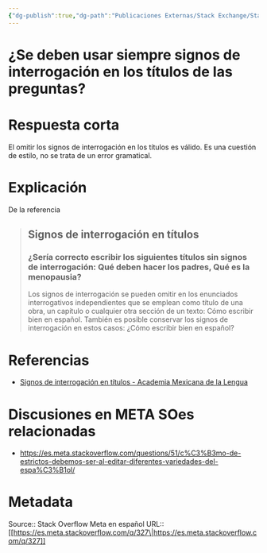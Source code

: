 ```yaml
---
{"dg-publish":true,"dg-path":"Publicaciones Externas/Stack Exchange/Stack Overflow en español/Stack Overflow en español Meta/es.meta.stackoverflow.com-327.md","permalink":"/publicaciones-externas/stack-exchange/stack-overflow-en-espanol/stack-overflow-en-espanol-meta/es-meta-stackoverflow-com-327/","title":"¿Se deben usar siempre signos de interrogación en los títulos de las preguntas?","hide":true,"noteIcon":"default","created":"2024-04-03T12:49:10.371-06:00","updated":"2024-04-05T16:43:58.435-06:00"}
---
```


# ¿Se deben usar siempre signos de interrogación en los títulos de las preguntas?

# Respuesta corta
El omitir los signos de interrogación en los títulos es válido. Es una cuestión de estilo, no se trata de un error gramatical.

# Explicación
De la referencia

> ## Signos de interrogación en títulos
> 
> ### ¿Sería correcto escribir los siguientes títulos sin signos de interrogación: Qué deben hacer los padres, Qué es la menopausia?
> 
> Los signos de interrogación se pueden omitir en los enunciados
> interrogativos independientes que se emplean como título de una obra,
> un capítulo o cualquier otra sección de un texto: Cómo escribir bien
> en español. También es posible conservar los signos de interrogación
> en estos casos: ¿Cómo escribir bien en español?


# Referencias

- [Signos de interrogación en títulos - Academia Mexicana de la Lengua](http://www.academia.org.mx/espin/Detalle?id=116)

# Discusiones en META SOes relacionadas

- https://es.meta.stackoverflow.com/questions/51/c%C3%B3mo-de-estrictos-debemos-ser-al-editar-diferentes-variedades-del-espa%C3%B1ol/

# Metadata
Source:: Stack Overflow Meta en español
URL:: [[https://es.meta.stackoverflow.com/q/327\|https://es.meta.stackoverflow.com/q/327]]

